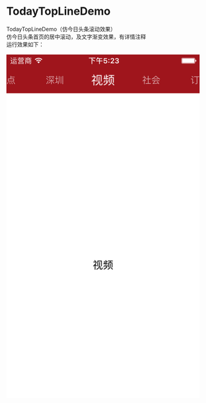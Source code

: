 # TodayTopLineDemo
TodayTopLineDemo（仿今日头条滚动效果）
<br>仿今日头条首页的居中滚动，及文字渐变效果，有详情注释
<br>运行效果如下：  
<br>![](https://raw.githubusercontent.com/youmyc/TodayTopLineDemo/master/ScreenShot.png)
